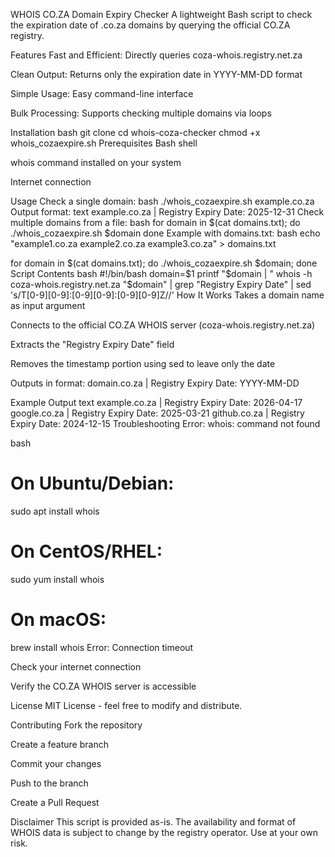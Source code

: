 WHOIS CO.ZA Domain Expiry Checker
A lightweight Bash script to check the expiration date of .co.za domains by querying the official CO.ZA registry.

Features
Fast and Efficient: Directly queries coza-whois.registry.net.za

Clean Output: Returns only the expiration date in YYYY-MM-DD format

Simple Usage: Easy command-line interface

Bulk Processing: Supports checking multiple domains via loops

Installation
bash
git clone <your-repo-url>
cd whois-coza-checker
chmod +x whois_cozaexpire.sh
Prerequisites
Bash shell

whois command installed on your system

Internet connection

Usage
Check a single domain:
bash
./whois_cozaexpire.sh example.co.za
Output format:
text
example.co.za | Registry Expiry Date: 2025-12-31
Check multiple domains from a file:
bash
for domain in $(cat domains.txt); do
    ./whois_cozaexpire.sh $domain
done
Example with domains.txt:
bash
echo "example1.co.za
example2.co.za
example3.co.za" > domains.txt

for domain in $(cat domains.txt); do ./whois_cozaexpire.sh $domain; done
Script Contents
bash
#!/bin/bash
domain=$1
printf "$domain | "
whois -h coza-whois.registry.net.za "$domain" | grep "Registry Expiry Date" | sed 's/T[0-9][0-9]:[0-9][0-9]:[0-9][0-9]Z//'
How It Works
Takes a domain name as input argument

Connects to the official CO.ZA WHOIS server (coza-whois.registry.net.za)

Extracts the "Registry Expiry Date" field

Removes the timestamp portion using sed to leave only the date

Outputs in format: domain.co.za | Registry Expiry Date: YYYY-MM-DD

Example Output
text
example.co.za | Registry Expiry Date: 2026-04-17
google.co.za | Registry Expiry Date: 2025-03-21
github.co.za | Registry Expiry Date: 2024-12-15
Troubleshooting
Error: whois: command not found

bash
# On Ubuntu/Debian:
sudo apt install whois

# On CentOS/RHEL:
sudo yum install whois

# On macOS:
brew install whois
Error: Connection timeout

Check your internet connection

Verify the CO.ZA WHOIS server is accessible

License
MIT License - feel free to modify and distribute.

Contributing
Fork the repository

Create a feature branch

Commit your changes

Push to the branch

Create a Pull Request

Disclaimer
This script is provided as-is. The availability and format of WHOIS data is subject to change by the registry operator. Use at your own risk.
